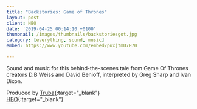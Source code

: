 ```yaml
---
title: "Backstories: Game of Thrones"
layout: post
client: HBO
date: '2019-04-25 00:14:10 +0100'
thumbnail: /images/thumbnails/backstoriesgot.jpg
category: [everything, sound, music]
embed: https://www.youtube.com/embed/puxjtmU7H70

---
```


Sound and music for this behind-the-scenes tale from Game Of Thrones creators D.B Weiss and David Benioff, interpreted by Greg Sharp and Ivan Dixon.

Produced by [Truba](http://trubaanimation.com){:target="_blank"}  
[HBO](http://www.hbo.com){:target="_blank"}  
